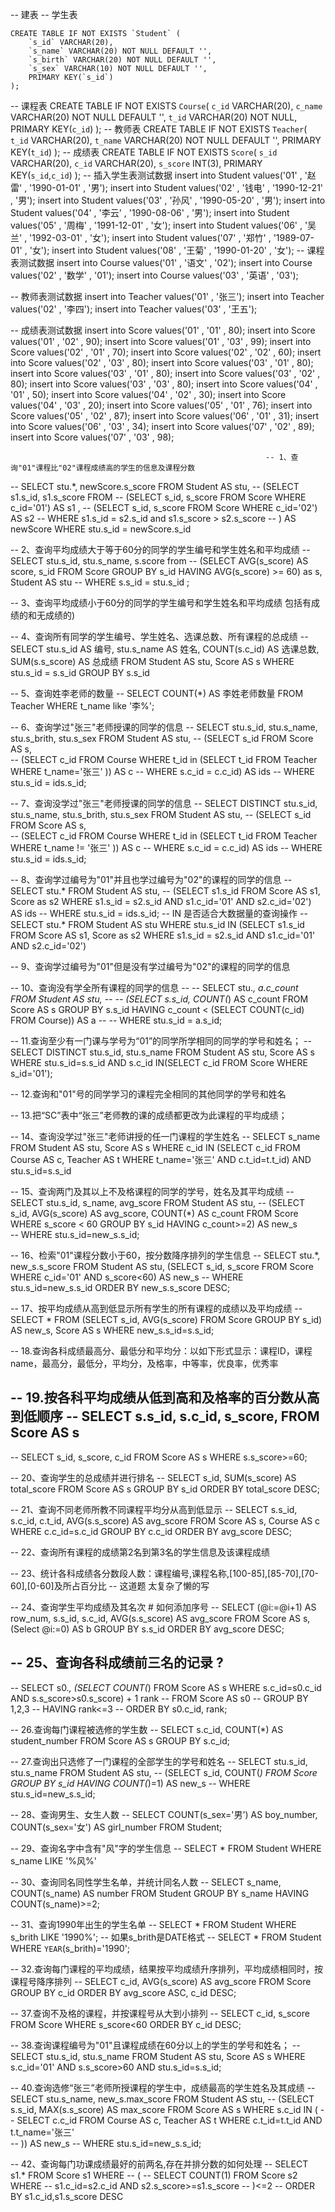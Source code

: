 -- 建表
-- 学生表

```
CREATE TABLE IF NOT EXISTS `Student` (
	`s_id` VARCHAR(20),
	`s_name` VARCHAR(20) NOT NULL DEFAULT '',
	`s_birth` VARCHAR(20) NOT NULL DEFAULT '',
	`s_sex` VARCHAR(10) NOT NULL DEFAULT '',
	PRIMARY KEY(`s_id`)
);
```

-- 课程表
CREATE TABLE IF NOT EXISTS `Course`(
	`c_id`  VARCHAR(20),
	`c_name` VARCHAR(20) NOT NULL DEFAULT '',
	`t_id` VARCHAR(20) NOT NULL,
	PRIMARY KEY(`c_id`)
);
-- 教师表
CREATE TABLE IF NOT EXISTS `Teacher`(
	`t_id` VARCHAR(20),
	`t_name` VARCHAR(20) NOT NULL DEFAULT '',
	PRIMARY KEY(`t_id`)
);
-- 成绩表
CREATE TABLE IF NOT EXISTS `Score`(
	`s_id` VARCHAR(20),
	`c_id`  VARCHAR(20),
	`s_score` INT(3),
	PRIMARY KEY(`s_id`,`c_id`)
);
-- 插入学生表测试数据
insert into Student values('01' , '赵雷' , '1990-01-01' , '男');
insert into Student values('02' , '钱电' , '1990-12-21' , '男');
insert into Student values('03' , '孙风' , '1990-05-20' , '男');
insert into Student values('04' , '李云' , '1990-08-06' , '男');
insert into Student values('05' , '周梅' , '1991-12-01' , '女');
insert into Student values('06' , '吴兰' , '1992-03-01' , '女');
insert into Student values('07' , '郑竹' , '1989-07-01' , '女');
insert into Student values('08' , '王菊' , '1990-01-20' , '女');
-- 课程表测试数据
insert into Course values('01' , '语文' , '02');
insert into Course values('02' , '数学' , '01');
insert into Course values('03' , '英语' , '03');

-- 教师表测试数据
insert into Teacher values('01' , '张三');
insert into Teacher values('02' , '李四');
insert into Teacher values('03' , '王五');

-- 成绩表测试数据
insert into Score values('01' , '01' , 80);
insert into Score values('01' , '02' , 90);
insert into Score values('01' , '03' , 99);
insert into Score values('02' , '01' , 70);
insert into Score values('02' , '02' , 60);
insert into Score values('02' , '03' , 80);
insert into Score values('03' , '01' , 80);
insert into Score values('03' , '01' , 80);
insert into Score values('03' , '02' , 80);
insert into Score values('03' , '03' , 80);
insert into Score values('04' , '01' , 50);
insert into Score values('04' , '02' , 30);
insert into Score values('04' , '03' , 20);
insert into Score values('05' , '01' , 76);
insert into Score values('05' , '02' , 87);
insert into Score values('06' , '01' , 31);
insert into Score values('06' , '03' , 34);
insert into Score values('07' , '02' , 89);
insert into Score values('07' , '03' , 98);



                                                             -- 1、查询"01"课程比"02"课程成绩高的学生的信息及课程分数
-- SELECT stu.*, newScore.s_score FROM Student AS stu, 
-- (SELECT s1.s_id, s1.s_score FROM 
-- (SELECT s_id, s_score FROM Score WHERE c_id='01') AS s1 ,
-- (SELECT s_id, s_score FROM Score WHERE c_id='02') AS s2 
-- WHERE  s1.s_id = s2.s_id and  s1.s_score > s2.s_score
--  ) AS newScore WHERE stu.s_id = newScore.s_id

-- 2、查询平均成绩大于等于60分的同学的学生编号和学生姓名和平均成绩
-- SELECT  stu.s_id, stu.s_name, s.score  from
-- (SELECT AVG(s_score) AS score, s_id FROM Score GROUP BY s_id HAVING AVG(s_score) >= 60) as s, Student AS stu
-- WHERE s.s_id = stu.s_id ;


-- 3、查询平均成绩小于60分的同学的学生编号和学生姓名和平均成绩 包括有成绩的和无成绩的)


-- 4、查询所有同学的学生编号、学生姓名、选课总数、所有课程的总成绩
-- SELECT stu.s_id AS 编号, stu.s_name AS 姓名, COUNT(s.c_id) AS 选课总数, SUM(s.s_score) AS 总成绩 FROM Student AS stu, Score AS s WHERE stu.s_id = s.s_id GROUP BY s.s_id

-- 5、查询姓李老师的数量
-- SELECT COUNT(*) AS 李姓老师数量 FROM Teacher WHERE t_name like '李%';

-- 6、查询学过"张三"老师授课的同学的信息
-- SELECT stu.s_id, stu.s_name, stu.s_brith, stu.s_sex FROM Student AS stu, 
--   (SELECT s_id FROM Score AS s,  
--       (SELECT c_id FROM Course WHERE t_id in (SELECT t_id FROM Teacher WHERE t_name='张三' )) AS c
--     WHERE s.c_id = c.c_id) AS ids
-- WHERE stu.s_id = ids.s_id;

-- 7、查询没学过"张三"老师授课的同学的信息
--  SELECT DISTINCT stu.s_id, stu.s_name, stu.s_brith, stu.s_sex FROM Student AS stu, 
--     (SELECT s_id FROM Score AS s,  
--       (SELECT c_id FROM Course WHERE t_id in (SELECT t_id FROM Teacher WHERE t_name != '张三' )) AS c
--     WHERE s.c_id = c.c_id) AS ids
--  WHERE stu.s_id = ids.s_id;

-- 8、查询学过编号为"01"并且也学过编号为"02"的课程的同学的信息
-- SELECT stu.* FROM Student AS stu, 
--  (SELECT s1.s_id FROM Score AS s1, Score as s2 WHERE s1.s_id = s2.s_id AND s1.c_id='01' AND s2.c_id='02') AS ids
-- WHERE stu.s_id = ids.s_id;
-- IN 是否适合大数据量的查询操作
-- SELECT stu.* FROM Student AS stu WHERE stu.s_id IN (SELECT s1.s_id FROM Score AS s1, Score as s2 WHERE s1.s_id = s2.s_id AND s1.c_id='01' AND s2.c_id='02')


-- 9、查询学过编号为"01"但是没有学过编号为"02"的课程的同学的信息



-- 10、查询没有学全所有课程的同学的信息
-- -- SELECT stu.*, a.c_count FROM Student AS stu, 
-- --    (SELECT s.s_id, COUNT(*) AS c_count FROM Score AS s GROUP BY s.s_id HAVING c_count < (SELECT COUNT(c_id) FROM Course)) AS a
-- -- WHERE stu.s_id = a.s_id;

-- 11.查询至少有一门课与学号为“01”的同学所学相同的同学的学号和姓名；
-- SELECT DISTINCT stu.s_id, stu.s_name FROM Student AS stu, Score AS s WHERE stu.s_id=s.s_id AND s.c_id IN(SELECT c_id FROM Score WHERE s_id='01');

-- 12.查询和"01"号的同学学习的课程完全相同的其他同学的学号和姓名 


-- 13.把“SC”表中“张三”老师教的课的成绩都更改为此课程的平均成绩；

-- 14、查询没学过"张三"老师讲授的任一门课程的学生姓名
-- SELECT  s_name FROM Student AS stu, Score AS s WHERE c_id  IN (SELECT c_id FROM Course AS c, Teacher AS t WHERE t_name='张三' AND c.t_id=t.t_id) AND stu.s_id=s.s_id

-- 15、查询两门及其以上不及格课程的同学的学号，姓名及其平均成绩 
-- SELECT stu.s_id, s_name, avg_score FROM Student AS stu, 
--   (SELECT s_id, AVG(s_score) AS avg_score, COUNT(*) AS c_count FROM Score WHERE s_score < 60 GROUP BY s_id HAVING c_count>=2) AS new_s 	
-- WHERE stu.s_id=new_s.s_id;

-- 16、检索"01"课程分数小于60，按分数降序排列的学生信息
-- SELECT stu.*, new_s.s_score FROM Student AS stu, (SELECT s_id, s_score FROM Score WHERE c_id='01' AND s_score<60) AS new_s
-- WHERE stu.s_id=new_s.s_id ORDER BY new_s.s_score DESC;

-- 17、按平均成绩从高到低显示所有学生的所有课程的成绩以及平均成绩
-- SELECT  * FROM (SELECT s_id, AVG(s_score) FROM Score GROUP BY s_id) AS new_s, Score AS s WHERE new_s.s_id=s.s_id;	

-- 18.查询各科成绩最高分、最低分和平均分：以如下形式显示：课程ID，课程name，最高分，最低分，平均分，及格率，中等率，优良率，优秀率


-- 19.按各科平均成绩从低到高和及格率的百分数从高到低顺序
-- SELECT s.s_id, s.c_id, s_score,  FROM Score AS s
-- 
-- SELECT s_id, s_score, c_id FROM Score AS s WHERE s.s_score>=60; 

-- 20、查询学生的总成绩并进行排名
-- SELECT s_id, SUM(s_score) AS total_score FROM Score AS s GROUP BY s_id ORDER BY total_score DESC; 

-- 21、查询不同老师所教不同课程平均分从高到低显示 
-- SELECT s.s_id, s.c_id, c.t_id, AVG(s.s_score) AS avg_score FROM Score AS s, Course AS c WHERE c.c_id=s.c_id GROUP BY c.c_id ORDER BY avg_score DESC;

-- 22、查询所有课程的成绩第2名到第3名的学生信息及该课程成绩

-- 23、统计各科成绩各分数段人数：课程编号,课程名称,[100-85],[85-70],[70-60],[0-60]及所占百分比
-- 这道题 太复杂了懒的写


-- 24、查询学生平均成绩及其名次 # 如何添加序号
-- SELECT (@i:=@i+1) AS row_num, s.s_id, s.c_id, AVG(s.s_score) AS avg_score FROM  Score AS s, (Select @i:=0) AS b GROUP BY s.s_id ORDER BY avg_score DESC;


-- 25、查询各科成绩前三名的记录 ? 
-- 
-- SELECT s0.*, (SELECT COUNT(*) FROM Score AS s WHERE s.c_id=s0.c_id AND s.s_score>s0.s_score) + 1 rank
-- FROM Score AS s0
-- GROUP BY 1,2,3
-- HAVING rank<=3
-- ORDER BY s0.c_id, rank;

-- 26.查询每门课程被选修的学生数
-- SELECT s.c_id, COUNT(*) AS student_number FROM Score AS s GROUP BY s.c_id;

-- 27.查询出只选修了一门课程的全部学生的学号和姓名
-- SELECT stu.s_id, stu.s_name FROM Student AS stu,
--  (SELECT s_id, COUNT(*) FROM Score GROUP BY s_id HAVING COUNT(*)=1) AS new_s
-- WHERE stu.s_id=new_s.s_id;

-- 28、查询男生、女生人数 
-- SELECT COUNT(s_sex='男') AS boy_number, COUNT(s_sex='女') AS girl_number FROM Student;

-- 29、查询名字中含有"风"字的学生信息
-- SELECT * FROM Student WHERE s_name LIKE '%风%'

-- 30、查询同名同性学生名单，并统计同名人数 
-- SELECT s_name, COUNT(s_name) AS number FROM Student GROUP BY s_name HAVING COUNT(s_name)>=2;


-- 31、查询1990年出生的学生名单
-- SELECT * FROM Student WHERE s_brith LIKE '1990%';
-- 如果s_brith是DATE格式
-- SELECT * FROM Student WHERE `YEAR`(s_brith)='1990';
 
-- 32.查询每门课程的平均成绩，结果按平均成绩升序排列，平均成绩相同时，按课程号降序排列
-- SELECT c_id, AVG(s_score) AS avg_score FROM Score GROUP BY c_id ORDER BY avg_score ASC, c_id DESC;	

-- 37.查询不及格的课程，并按课程号从大到小排列 
-- SELECT c_id, s_score FROM Score WHERE s_score<60 ORDER BY c_id DESC;

-- 38.查询课程编号为"01"且课程成绩在60分以上的学生的学号和姓名；
-- SELECT stu.s_id, stu.s_name FROM Student AS stu, Score AS s WHERE s.c_id='01' AND s.s_score>60 AND stu.s_id=s.s_id;

-- 40.查询选修“张三”老师所授课程的学生中，成绩最高的学生姓名及其成绩
-- SELECT stu.s_name, new_s.max_score FROM Student AS stu, 
-- 	(SELECT s.s_id, MAX(s.s_score) AS max_score FROM Score AS s WHERE s.c_id IN (
-- 		SELECT c.c_id FROM Course AS c, Teacher AS t WHERE c.t_id=t.t_id AND t.t_name='张三'  
--  )) AS new_s
-- WHERE stu.s_id=new_s.s_id;

-- 42、查询每门功课成绩最好的前两名,存在并排分数的如何处理
-- SELECT s1.* FROM Score s1 WHERE
-- (
-- 	SELECT COUNT(1) FROM Score s2 WHERE
-- 	s1.c_id=s2.c_id AND s2.s_score>=s1.s_score
-- )<=2
-- ORDER BY s1.c_id,s1.s_score DESC

